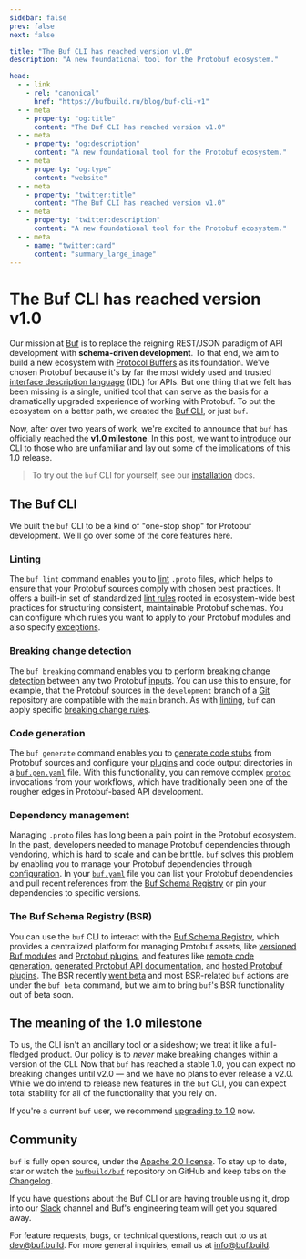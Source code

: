 ```yaml
---
sidebar: false
prev: false
next: false

title: "The Buf CLI has reached version v1.0"
description: "A new foundational tool for the Protobuf ecosystem."

head:
  - - link
    - rel: "canonical"
      href: "https://bufbuild.ru/blog/buf-cli-v1"
  - - meta
    - property: "og:title"
      content: "The Buf CLI has reached version v1.0"
  - - meta
    - property: "og:description"
      content: "A new foundational tool for the Protobuf ecosystem."
  - - meta
    - property: "og:type"
      content: "website"
  - - meta
    - property: "twitter:title"
      content: "The Buf CLI has reached version v1.0"
  - - meta
    - property: "twitter:description"
      content: "A new foundational tool for the Protobuf ecosystem."
  - - meta
    - name: "twitter:card"
      content: "summary_large_image"
---
```


# The Buf CLI has reached version v1.0

Our mission at [Buf](https://buf.build/) is to replace the reigning REST/JSON paradigm of API development with **schema-driven development**. To that end, we aim to build a new ecosystem with [Protocol Buffers](https://developers.google.com/protocol-buffers) as its foundation. We've chosen Protobuf because it's by far the most widely used and trusted [interface description language](https://en.wikipedia.org/wiki/Interface_description_language) (IDL) for APIs. But one thing that we felt has been missing is a single, unified tool that can serve as the basis for a dramatically upgraded experience of working with Protobuf. To put the ecosystem on a better path, we created the [Buf CLI](https://github.com/bufbuild/buf), or just `buf`.

Now, after over two years of work, we're excited to announce that `buf` has officially reached the **v1.0 milestone**. In this post, we want to [introduce](/blog/buf-cli-v1/index.md#intro) our CLI to those who are unfamiliar and lay out some of the [implications](/blog/buf-cli-v1/index.md#meaning) of this 1.0 release.

> To try out the `buf` CLI for yourself, see our [installation](/docs/cli/installation/index.md) docs.

## The Buf CLI

We built the `buf` CLI to be a kind of "one-stop shop" for Protobuf development. We'll go over some of the core features here.

### Linting

The `buf lint` command enables you to [lint](/docs/lint/quickstart/index.md) `.proto` files, which helps to ensure that your Protobuf sources comply with chosen best practices. It offers a built-in set of standardized [lint rules](/docs/lint/rules/index.md) rooted in ecosystem-wide best practices for structuring consistent, maintainable Protobuf schemas. You can configure which rules you want to apply to your Protobuf modules and also specify [exceptions](/docs/configuration/v1/buf-yaml/index.md).

### Breaking change detection

The `buf breaking` command enables you to perform [breaking change detection](/docs/breaking/overview/index.md) between any two Protobuf [inputs](/docs/reference/inputs/index.md). You can use this to ensure, for example, that the Protobuf sources in the `development` branch of a [Git](/docs/breaking/overview/index.md#git) repository are compatible with the `main` branch. As with [linting](/blog/buf-cli-v1/index.md#linting), `buf` can apply specific [breaking change rules](/docs/breaking/rules/index.md).

### Code generation

The `buf generate` command enables you to [generate code stubs](/docs/generate/overview/index.md) from Protobuf sources and configure your [plugins](/docs/bsr/remote-plugins/overview/index.md) and code output directories in a [`buf.gen.yaml`](/docs/configuration/v1/buf-gen-yaml/index.md) file. With this functionality, you can remove complex [`protoc`](https://github.com/protocolbuffers/protobuf) invocations from your workflows, which have traditionally been one of the rougher edges in Protobuf-based API development.

### Dependency management

Managing `.proto` files has long been a pain point in the Protobuf ecosystem. In the past, developers needed to manage Protobuf dependencies through vendoring, which is hard to scale and can be brittle. `buf` solves this problem by enabling you to manage your Protobuf dependencies through [configuration](/docs/configuration/v1/buf-yaml/index.md#deps). In your [`buf.yaml`](/docs/configuration/v1/buf-yaml/index.md) file you can list your Protobuf dependencies and pull recent references from the [Buf Schema Registry](/blog/buf-cli-v1/index.md#bsr) or pin your dependencies to specific versions.

### The Buf Schema Registry (BSR)

You can use the `buf` CLI to interact with the [Buf Schema Registry](/docs/bsr/index.md), which provides a centralized platform for managing Protobuf assets, like [versioned Buf modules](/docs/cli/modules-workspaces/index.md) and [Protobuf plugins](/docs/bsr/remote-plugins/overview/index.md), and features like [remote code generation](/blog/announcing-bsr/index.md#remote-code-generation), [generated Protobuf API documentation](/docs/bsr/documentation/overview/index.md), and [hosted Protobuf plugins](/docs/migration-guides/migrate-remote-generation-alpha/index.md). The BSR recently [went beta](/blog/announcing-bsr/index.md) and most BSR-related `buf` actions are under the `buf beta` command, but we aim to bring `buf`'s BSR functionality out of beta soon.

## The meaning of the 1.0 milestone

To us, the CLI isn't an ancillary tool or a sideshow; we treat it like a full-fledged product. Our policy is to _never_ make breaking changes within a version of the CLI. Now that `buf` has reached a stable 1.0, you can expect no breaking changes until v2.0 — and we have no plans to ever release a v2.0. While we do intend to release new features in the `buf` CLI, you can expect total stability for all of the functionality that you rely on.

If you're a current `buf` user, we recommend [upgrading to 1.0](/docs/cli/installation/index.md) now.

## Community

`buf` is fully open source, under the [Apache 2.0 license](https://github.com/bufbuild/buf/blob/main/LICENSE). To stay up to date, star or watch the [`bufbuild/buf`](https://github.com/bufbuild/buf) repository on GitHub and keep tabs on the [Changelog](https://github.com/bufbuild/buf/blob/main/CHANGELOG.md).

If you have questions about the Buf CLI or are having trouble using it, drop into our [Slack](https://buf.build/b/slack) channel and Buf's engineering team will get you squared away.

For feature requests, bugs, or technical questions, reach out to us at [dev@buf.build](mailto:dev@buf.build). For more general inquiries, email us at [info@buf.build](mailto:info@buf.build).

‍
